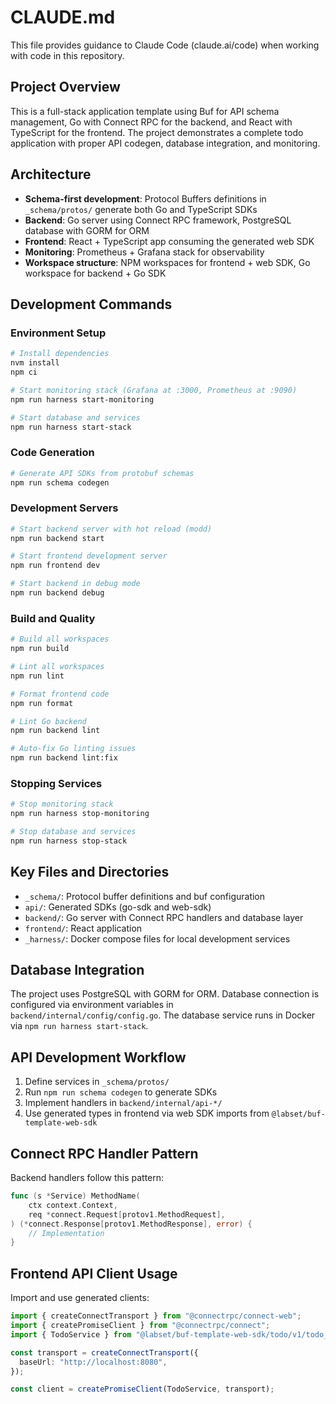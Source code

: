 # CLAUDE.md

This file provides guidance to Claude Code (claude.ai/code) when working with code in this repository.

## Project Overview

This is a full-stack application template using Buf for API schema management, Go with Connect RPC for the backend, and React with TypeScript for the frontend. The project demonstrates a complete todo application with proper API codegen, database integration, and monitoring.

## Architecture

- **Schema-first development**: Protocol Buffers definitions in `_schema/protos/` generate both Go and TypeScript SDKs
- **Backend**: Go server using Connect RPC framework, PostgreSQL database with GORM for ORM
- **Frontend**: React + TypeScript app consuming the generated web SDK
- **Monitoring**: Prometheus + Grafana stack for observability
- **Workspace structure**: NPM workspaces for frontend + web SDK, Go workspace for backend + Go SDK

## Development Commands

### Environment Setup
```bash
# Install dependencies
nvm install
npm ci

# Start monitoring stack (Grafana at :3000, Prometheus at :9090)
npm run harness start-monitoring

# Start database and services
npm run harness start-stack
```

### Code Generation
```bash
# Generate API SDKs from protobuf schemas
npm run schema codegen
```

### Development Servers
```bash
# Start backend server with hot reload (modd)
npm run backend start

# Start frontend development server
npm run frontend dev

# Start backend in debug mode
npm run backend debug
```

### Build and Quality
```bash
# Build all workspaces
npm run build

# Lint all workspaces
npm run lint

# Format frontend code
npm run format

# Lint Go backend
npm run backend lint

# Auto-fix Go linting issues
npm run backend lint:fix
```

### Stopping Services
```bash
# Stop monitoring stack
npm run harness stop-monitoring

# Stop database and services
npm run harness stop-stack
```

## Key Files and Directories

- `_schema/`: Protocol buffer definitions and buf configuration
- `api/`: Generated SDKs (go-sdk and web-sdk)
- `backend/`: Go server with Connect RPC handlers and database layer
- `frontend/`: React application
- `_harness/`: Docker compose files for local development services

## Database Integration

The project uses PostgreSQL with GORM for ORM. Database connection is configured via environment variables in `backend/internal/config/config.go`. The database service runs in Docker via `npm run harness start-stack`.

## API Development Workflow

1. Define services in `_schema/protos/`
2. Run `npm run schema codegen` to generate SDKs
3. Implement handlers in `backend/internal/api-*/`
4. Use generated types in frontend via web SDK imports from `@labset/buf-template-web-sdk`

## Connect RPC Handler Pattern

Backend handlers follow this pattern:
```go
func (s *Service) MethodName(
    ctx context.Context,
    req *connect.Request[protov1.MethodRequest],
) (*connect.Response[protov1.MethodResponse], error) {
    // Implementation
}
```

## Frontend API Client Usage

Import and use generated clients:
```typescript
import { createConnectTransport } from "@connectrpc/connect-web";
import { createPromiseClient } from "@connectrpc/connect";
import { TodoService } from "@labset/buf-template-web-sdk/todo/v1/todo_connect";

const transport = createConnectTransport({
  baseUrl: "http://localhost:8080",
});

const client = createPromiseClient(TodoService, transport);
```